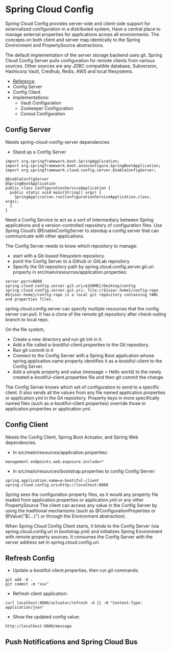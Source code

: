 # Spring Cloud Config

Spring Cloud Config provides server-side and client-side support for externalized configuration in a distributed system,
Have a central place to manage external properties for applications across all environments. The concepts on both client 
and server map identically to the Spring Environment and PropertySource abstractions. 

The default implementation of the server storage backend uses git. Spring Cloud Config Server pulls configuration for 
remote clients from various sources. Other sources are any JDBC compatible database, Subversion, Hashicorp Vault, 
Credhub, Redis, AWS and local filesystems.

- [Reference](https://cloud.spring.io/spring-cloud-config/reference/html/)
- Config Server
- Config Client
- Implementations:
    - Vault Configuration
    - Zookeeper Configuration
    - Consul Configuration
    
## Config Server
Needs spring-cloud-config-server dependencies
- Stand up a Config Server
```
import org.springframework.boot.SpringApplication;
import org.springframework.boot.autoconfigure.SpringBootApplication;
import org.springframework.cloud.config.server.EnableConfigServer;

@EnableConfigServer
@SpringBootApplication
public class ConfigurationServiceApplication {
  public static void main(String[] args) {
    SpringApplication.run(ConfigurationServiceApplication.class, args);
  }
}
```
Need a Config Service to act as a sort of intermediary between Spring applications and a version-controlled repository of 
configuration files. Use Spring Cloud’s @EnableConfigServer to standup a config server that can communicate with other applications.

The Config Server needs to know which repository to manage: 
- start with a Git-based filesystem repository. 
- point the Config Server to a Github or GitLab repository
- Specify the Git repository path by spring.cloud.config.server.git.uri property in src/main/resources/application.properties:
```
server.port=8888
spring.cloud.config.server.git.uri=${HOME}/Desktop/config
spring.cloud.config.server.git.uri: file://${user.home}/config-repo  #${user.home}/config-repo is a local git repository containing YAML and properties files.
```
spring.cloud.config.server can specify multiple resources that the config server can pull. It  has a clone of the remote git repository after check-outing branch to local repo.

On the file system, 
- Create a new directory and run git init in it. 
- Add a file called a-bootiful-client.properties to the Git repository. 
- Run git commit in it
- Connect to the Config Server with a Spring Boot application whose spring.application.name property identifies it as a-bootiful-client to the Config Server.
- Add a simple property and value (message = Hello world) to the newly created a-bootiful-client.properties file and then git commit the change.

The Config Server knows which set of configuration to send to a specific client.
It also sends all the values from any file named application.properties or application.yml in the Git repository. 
Property keys in more specifically named files (such as a-bootiful-client.properties) override those in application.properties or application.yml.


## Config Client
Needs the Config Client, Spring Boot Actuator, and Spring Web dependencies.

- In src/main/resources/application.properties:
```
management.endpoints.web.exposure.include=*
```

- In src/main/resources/bootstrap.properties to config Config Server:
```
spring.application.name=a-bootiful-client
spring.cloud.config.uri=http://localhost:8888
```

Spring sees the configuration property files, as it would any property file loaded from application.properties or application.yml or any other PropertySource
The client can access any value in the Config Server by using the traditional mechanisms (such as @ConfigurationProperties or @Value("${...}") or through the Environment abstraction). 

When Spring Cloud Config Client starts, it binds to the Config Server (via spring.cloud.config.uri in bootstrap.yml) and initializes Spring Environment with remote property sources. It consumes the Config Server with the server address set in spring.cloud.config.uri. 

## Refresh Config
- Update a-bootiful-client.properties, then run git commands:
```
git add -A .
git commit -m "xxx"
```
- Refresh client application: 
```
curl localhost:8080/actuator/refresh -d {} -H "Content-Type: application/json"
```
- Show the updated config value:
```
http://localhost:8080/message
```

## Push Notifications and Spring Cloud Bus
